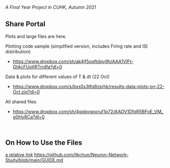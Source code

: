 ###### A Final Year Project in CUHK, Autumn 2021

## Share Portal

Plots and large files are here.

Plotting code sample (simplified version, includes Firing rate and ISI distribution)
- https://www.dropbox.com/sh/ak4jf5oqftdqy9h/AAA1VlFt-GtAcFUotIRTrrdfa?dl=0

Data & plots for different values of T & dt (22 Oct)
- https://www.dropbox.com/s/bxs5s3tfq9zsrhk/results-data-plots-on-22-Oct.zip?dl=0

All shared files
- https://www.dropbox.com/sh/4gpbvgporuf1p72/AADV1DfqR5BFoE_VM_g0Hy8Ca?dl=0

</br>

## On How to Use the Files

[a relative link](GUIDE.md)
https://github.com/likchun/Neuron-Network-Study/blob/main/GUIDE.md
